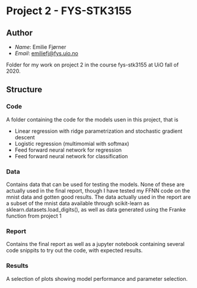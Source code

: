 # Project 2 - FYS-STK3155

## Author
* _Name_: Emilie Fjørner
* _Email_: emiliefj@fys.uio.no

Folder for my work on project 2 in the course fys-stk3155 at UiO fall of 2020.

## Structure

### Code
A folder containing the code for the models usen in this project, that is
* Linear regression with ridge parametrization and stochastic gradient descent
* Logistic regression (multimomial with softmax)
* Feed forward neural network for regression
* Feed forward neural network for classification

### Data
Contains data that can be used for testing the models. None of these are actually used in the final report, though I have tested my FFNN code on the mnist data and gotten good results.
The data actually used in the report are a subset of the mnist data available through scikit-learn as sklearn.datasets.load_digits(), as well as data generated using the Franke function from project 1

### Report
Contains the final report as well as a jupyter notebook containing several code snippits to try out the code, with expected results.

### Results
A selection of plots showing model performance and parameter selection.